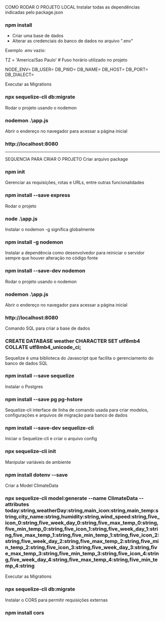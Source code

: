 COMO RODAR O PROJETO LOCAL
Instalar todas as dependências indicadas pelo package.json
### npm install

- Criar uma base de dados 
- Alterar as credenciais do banco de dados no arquivo ".env"

Exemplo .env vazio:

TZ = 'America/Sao Paulo' # Fuso horário utilizado no projeto

NODE_ENV=
DB_USER=
DB_PWD=
DB_NAME=
DB_HOST=
DB_PORT=
DB_DIALECT=

Executar as Migrations
### npx sequelize-cli db:migrate

Rodar o projeto usando o nodemon
### nodemon .\app.js

Abrir o endereço no navegador para acessar a página inicial
### http://localhost:8080

--------------------------------------------------------------------

SEQUENCIA PARA CRIAR O PROJETO
Criar arquivo package
### npm init

Gerenciar as requisições, rotas e URLs, entre outras funcionalidades
### npm install --save express

Rodar o projeto
### node .\app.js

Instalar o nodemon
-g significa globalmente
### npm install -g nodemon 

Instalar a dependência como desenvolvedor para reiniciar o servidor sempre que houver alteração no código fonte
### npm install --save-dev nodemon 

Rodar o projeto usando o nodemon
### nodemon .\app.js

Abrir o endereço no navegador para acessar a página inicial
### http://localhost:8080

Comando SQL para criar a base de dados
### CREATE DATABASE weather CHARACTER SET utf8mb4 COLLATE utf8mb4_unicode_ci;

Sequelize é uma biblioteca do Javascript que facilita o gerenciamento do banco de dados SQL
### npm install --save sequelize

Instalar o Postgres
### npm install --save pg pg-hstore 

Sequelize-cli interface de linha de comando usada para criar modelos, configurações e arquivos de migração para banco de dados
### npm install --save-dev sequelize-cli

Iniciar o Sequelize-cli e criar o arquivo config
### npx sequelize-cli init

Manipular variáveis de ambiente
### npm install dotenv --save

Criar a Model ClimateData
### npx sequelize-cli model:generate --name ClimateData --attributes today:string,weatherDay:string,main_icon:string,main_temp:string,city_name:string,humidity:string,wind_speed:string,five_icon_0:string,five_week_day_0:string,five_max_temp_0:string,five_min_temp_0:string,five_icon_1:string,five_week_day_1:string,five_max_temp_1:string,five_min_temp_1:string,five_icon_2:string,five_week_day_2:string,five_max_temp_2:string,five_min_temp_2:string,five_icon_3:string,five_week_day_3:string,five_max_temp_3:string,five_min_temp_3:string,five_icon_4:string,five_week_day_4:string,five_max_temp_4:string,five_min_temp_4:string 

Executar as Migrations
### npx sequelize-cli db:migrate

Instalar o CORS para permitir requisições externas
### npm install cors


